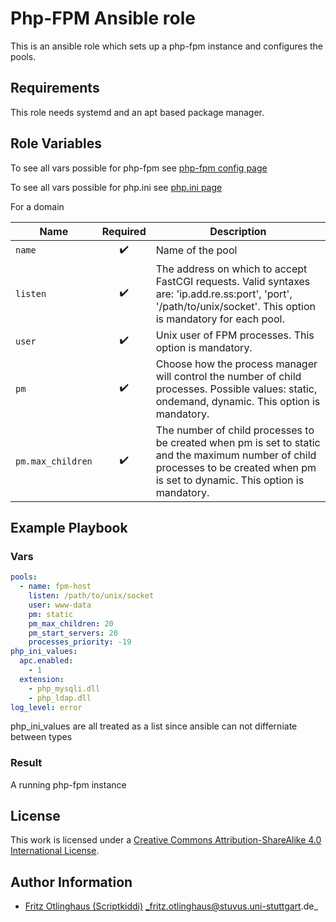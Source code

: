 # Php-FPM Ansible role

This is an ansible role which sets up a php-fpm instance and configures the pools.


## Requirements

This role needs systemd and an apt based package manager.


## Role Variables

To see all vars possible for php-fpm see 
[php-fpm config page](https://secure.php.net/manual/en/install.fpm.configuration.php)


To see all vars possible for php.ini see
[php.ini page](https://secure.php.net/manual/de/ini.list.php)

For a domain

| Name                      | Required                 | Description       | 
|---------------------------|:------------------------:|---------------|
| `name`          | :heavy_check_mark:       | Name of the pool         |
| `listen`          | :heavy_check_mark:         | The address on which to accept FastCGI requests. Valid syntaxes are: 'ip.add.re.ss:port', 'port', '/path/to/unix/socket'. This option is mandatory for each pool.  |
| `user`          | :heavy_check_mark:         | Unix user of FPM processes. This option is mandatory.|
| `pm`          | :heavy_check_mark:           | Choose how the process manager will control the number of child processes. Possible values: static, ondemand, dynamic. This option is mandatory. |
| `pm.max_children`          | :heavy_check_mark:         | The number of child processes to be created when pm is set to static and the maximum number of child processes to be created when pm is set to dynamic. This option is mandatory. |




## Example Playbook

### Vars

```yml
pools:
  - name: fpm-host
    listen: /path/to/unix/socket
    user: www-data
    pm: static
    pm_max_children: 20
    pm_start_servers: 20
    processes_priority: -19
php_ini_values: 
  apc.enabled:
    - 1
  extension:
    - php_mysqli.dll
    - php_ldap.dll
log_level: error
```

php_ini_values are all treated as a list since ansible can not differniate between types
### Result

A running php-fpm instance


## License

This work is licensed under a [Creative Commons Attribution-ShareAlike 4.0 International License](http://creativecommons.org/licenses/by-sa/4.0/).


## Author Information

 * [Fritz Otlinghaus (Scriptkiddi)](https://github.com/Scriptkiddi) _fritz.otlinghaus@stuvus.uni-stuttgart.de_
